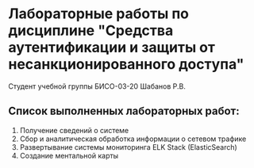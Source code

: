 # Лабораторные работы по дисциплине "Средства аутентификации и защиты от несанкционированного доступа"

Студент учебной группы БИСО-03-20 Шабанов Р.В.

## Список выполненных лабораторных работ:

1. Получение сведений о системе
2. Сбор и аналитическая обработка информации о сетевом трафике
3. Развертывание системы мониторинга ELK Stack (ElasticSearch)
5. Создание ментальной карты
